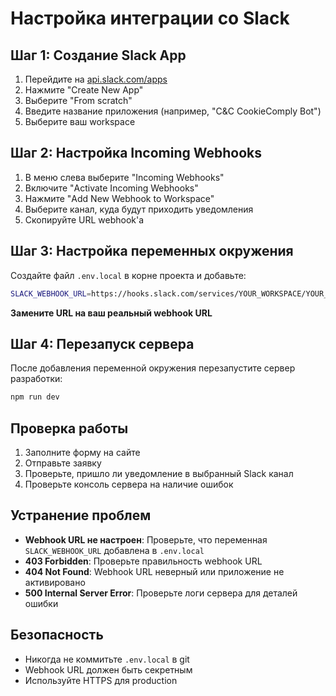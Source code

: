 # Настройка интеграции со Slack

## Шаг 1: Создание Slack App

1. Перейдите на [api.slack.com/apps](https://api.slack.com/apps)
2. Нажмите "Create New App"
3. Выберите "From scratch"
4. Введите название приложения (например, "C&C CookieComply Bot")
5. Выберите ваш workspace

## Шаг 2: Настройка Incoming Webhooks

1. В меню слева выберите "Incoming Webhooks"
2. Включите "Activate Incoming Webhooks"
3. Нажмите "Add New Webhook to Workspace"
4. Выберите канал, куда будут приходить уведомления
5. Скопируйте URL webhook'а

## Шаг 3: Настройка переменных окружения

Создайте файл `.env.local` в корне проекта и добавьте:

```bash
SLACK_WEBHOOK_URL=https://hooks.slack.com/services/YOUR_WORKSPACE/YOUR_CHANNEL/YOUR_WEBHOOK_TOKEN
```

**Замените URL на ваш реальный webhook URL**

## Шаг 4: Перезапуск сервера

После добавления переменной окружения перезапустите сервер разработки:

```bash
npm run dev
```

## Проверка работы

1. Заполните форму на сайте
2. Отправьте заявку
3. Проверьте, пришло ли уведомление в выбранный Slack канал
4. Проверьте консоль сервера на наличие ошибок

## Устранение проблем

- **Webhook URL не настроен**: Проверьте, что переменная `SLACK_WEBHOOK_URL` добавлена в `.env.local`
- **403 Forbidden**: Проверьте правильность webhook URL
- **404 Not Found**: Webhook URL неверный или приложение не активировано
- **500 Internal Server Error**: Проверьте логи сервера для деталей ошибки

## Безопасность

- Никогда не коммитьте `.env.local` в git
- Webhook URL должен быть секретным
- Используйте HTTPS для production
